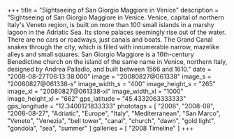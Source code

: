 +++
title = "Sightseeing of San Giorgio Maggiore in Venice"
description = "Sightseeing of San Giorgio Maggiore in Venice. Venice, capital of northern Italy's Veneto region, is built on more than 100 small islands in a marshy lagoon in the Adriatic Sea. Its stone palaces seemingly rise out of the water. There are no cars or roadways, just canals and boats. The Grand Canal snakes through the city, which is filled with innumerable narrow, mazelike alleys and small squares. San Giorgio Maggiore is a 16th-century Benedictine church on the island of the same name in Venice, northern Italy, designed by Andrea Palladio, and built between 1566 and 1610."
date = "2008-08-27T06:13:38.000"
image = "20080827@061338"
image_s = "20080827@061338-s"
image_width_s = "400"
image_height_s = "265"
image_xl = "20080827@061338-xl"
image_width_xl = "1000"
image_height_xl = "662"
gps_latitude = "45.4332063333333"
gps_longitude = "12.3400121833333"
phototags = [ "2008", "2008-08", "2008-08-27", "Adriatic", "Europe", "Italy", "Mediterranean", "San Marco", "Veneto", "Venezia", "bell tower", "canal", "church", "dawn", "gold light", "gondola", "sea", "summer" ]
galleries = [ "2008 Timeline" ]
+++
